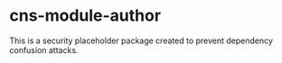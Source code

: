 # cns-module-author

This is a security placeholder package created to prevent dependency confusion attacks.